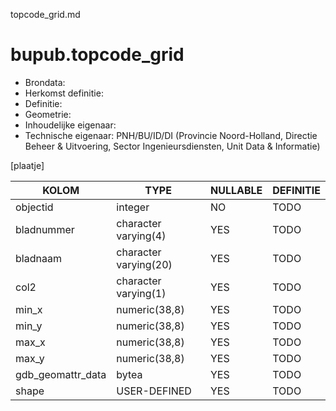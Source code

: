 topcode_grid.md

# bupub.topcode_grid


* Brondata: 
* Herkomst definitie: 
* Definitie: 
* Geometrie: 
* Inhoudelijke eigenaar: 
* Technische eigenaar: PNH/BU/ID/DI (Provincie Noord-Holland, Directie Beheer & Uitvoering, Sector Ingenieursdiensten, Unit Data & Informatie)

[plaatje]


|KOLOM                            |TYPE                       |NULLABLE|DEFINITIE|
|------                           |----                       |-----   |-----    |
|objectid                         |integer                    |NO      |TODO|
|bladnummer                       |character varying(4)       |YES     |TODO|
|bladnaam                         |character varying(20)      |YES     |TODO|
|col2                             |character varying(1)       |YES     |TODO|
|min_x                            |numeric(38,8)              |YES     |TODO|
|min_y                            |numeric(38,8)              |YES     |TODO|
|max_x                            |numeric(38,8)              |YES     |TODO|
|max_y                            |numeric(38,8)              |YES     |TODO|
|gdb_geomattr_data                |bytea                      |YES     |TODO|
|shape                            |USER-DEFINED               |YES     |TODO|
